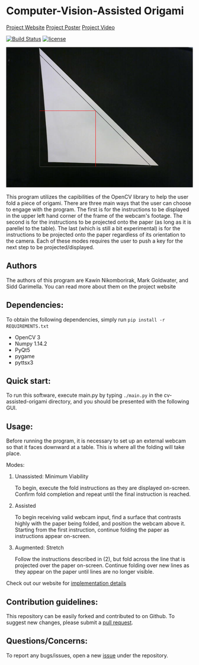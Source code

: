 

# Computer-Vision-Assisted Origami
[Project Website](https://concavegit.github.io/cv-assisted-origami/)
[Project Poster](https://github.com/concavegit/cv-assisted-origami/blob/master/documents/SDP.pdf)
[Project Video](https://www.youtube.com/watch?v=06_f4uQpBCk)


[![Build Status](https://travis-ci.org/concavegit/cv-assisted-origami.svg?branch=master)](https://travis-ci.org/concavegit/cv-assisted-origami)
[![license](https://img.shields.io/github/license/mashape/apistatus.svg)](https://github.com/concavegit/cv-assisted-origami/blob/master/LICENSE)

![demo](https://github.com/concavegit/cv-assisted-origami/blob/gh-pages/PaperPics/testresult.png?raw=true)

This program utilizes the capibilities of the OpenCV library to help the user fold a piece of origami. There are three main
ways that the user can choose to engage with the program. The first is for the instructions to be displayed in the upper left
hand corner of the frame of the webcam's footage. The second is for the instructions to be projected onto the paper (as long
as it is parellel to the table). The last (which is still a bit experimental) is for the instructions to be projected onto the paper regardless of its orientation to the camera. Each of these modes requires the user to push a key for the next step
to be projected/displayed.

## Authors
The authors of this program are Kawin Nikomborirak, Mark Goldwater, and Sidd Garimella. You can read more about them on
the project website

## Dependencies:
To obtain the following dependencies, simply run `pip install -r REQUIREMENTS.txt`
  * OpenCV 3
  * Numpy 1.14.2
  * PyQt5
  * pygame
  * pyttsx3

## Quick start:

To run this software, execute main.py by typing `./main.py` in the cv-assisted-origami directory, and you should
be presented with the following GUI.

## Usage:
Before running the program, it is necessary to set up an external webcam so that it faces downward at a table. This is where
all the folding will take place.

Modes:

1. Unassisted: Minimum Viability

    To begin, execute the fold instructions as they are displayed on-screen. Confirm fold completion and repeat until the final instruction is reached.

2. Assisted

    To begin receiving valid webcam input, find a surface that contrasts highly with the paper being folded, and position the webcam above it. Starting from the first instruction, continue folding the paper as instructions appear on-screen.

3. Augmented: Stretch

    Follow the instructions described in (2), but fold across the line that is projected over the paper on-screen. Continue folding over new lines as they appear on the paper until lines are no longer visible.

Check out our website for [implementation details](https://concavegit.github.io/cv-assisted-origami/tech/)


## Contribution guidelines:

This repository can be easily forked and contributed to on Github. To suggest new changes, please submit a [pull request](https://github.com/concavegit/cv-assisted-origami/pulls).

## Questions/Concerns:

To report any bugs/issues, open a new [issue](https://github.com/concavegit/cv-assisted-origami/issues) under the repository.

